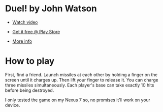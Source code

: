 # Duel! by John Watson

- [Watch video](http://www.youtube.com/watch?v=XnKHd9riIiQ)

- [Get it free @ Play Store ](https://play.google.com/store/apps/details?id=com.happyshiny.duel&feature=search_result)

- [More info](http://flagrantdisregard.com/1gam-duel/)

# How to play

First, find a friend. Launch missiles at each other by holding a finger on the screen until it charges up. Then lift your finger to release it. You can charge three missiles simultaneously. Each player's base can take exactly 10 hits before being destroyed.

I only tested the game on my Nexus 7 so, no promises it'll work on your device.

